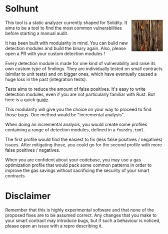 # Solhunt

<img src="./images/solhunt.png" alt="*your weapon of choice*" width="100" height="100" style="float: right;"/>

This tool is a static analyzer currently shaped for Solidity. It aims to be a tool to find the most common vulnerabilities before starting a manual audit.

It has been built with modularity in mind. You can build new detection modules and build the binary again. Also, please open a PR with your custom detection modules !

Every detection module is made for one kind of vulnerability and raise its own custom type of findings. They are individually tested on small contracts (similar to unit tests) and on bigger ones, which have eventually caused a huge loss in the past (integration tests).

Tests aims to reduce the amount of false positives. It's easy to write detection modules, even if you are not particularly familiar with Rust. But here is a quick [guide](./src/modules/GUIDE.md).

This modularity will give you the choice on your way to proceed to find those bugs. One method would be "incremental analysis".

When doing an incremental analysis, you would create some profiles containing a range of detection modules, defined in a `foundry.toml`.

The first profile would find the easiest to fix (less false positives / negatives) issues. After mitigating those, you could go for the second profile with more false positives / negatives.

When you are confident about your codebase, you may use a gas optimization profile that would pack some common patterns in order to improve the gas savings without sacrificing the security of your smart contracts.

# Disclaimer

Remember that this is highly experimental software and that none of the proposed fixes are to be assumed correct.
Any changes that you make to your smart contract may introduce bugs, but if such a behaviour is noticed, please open an issue with a repro describing it.
